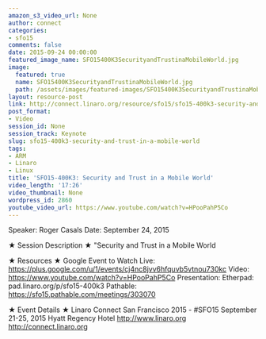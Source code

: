 ```yaml
---
amazon_s3_video_url: None
author: connect
categories:
- sfo15
comments: false
date: 2015-09-24 00:00:00
featured_image_name: SFO15400K3SecurityandTrustinaMobileWorld.jpg
image:
  featured: true
  name: SFO15400K3SecurityandTrustinaMobileWorld.jpg
  path: /assets/images/featured-images/SFO15400K3SecurityandTrustinaMobileWorld.jpg
layout: resource-post
link: http://connect.linaro.org/resource/sfo15/sfo15-400k3-security-and-trust-in-a-mobile-world/
post_format:
- Video
session_id: None
session_track: Keynote
slug: sfo15-400k3-security-and-trust-in-a-mobile-world
tags:
- ARM
- Linaro
- Linux
title: 'SFO15-400K3: Security and Trust in a Mobile World'
video_length: '17:26'
video_thumbnail: None
wordpress_id: 2860
youtube_video_url: https://www.youtube.com/watch?v=HPooPahP5Co
---
```


Speaker: Roger Casals
Date: September 24, 2015

★ Session Description ★
"Security and Trust in a Mobile World

★ Resources ★ 
Google Event to Watch Live:  https://plus.google.com/u/1/events/cj4nc8jvv6hfquvb5vtnou730kc 
Video: https://www.youtube.com/watch?v=HPooPahP5Co
Presentation:
Etherpad: pad.linaro.org/p/sfo15-400k3
Pathable: https://sfo15.pathable.com/meetings/303070    

★ Event Details ★ 
Linaro Connect San Francisco 2015 - #SFO15 
September 21-25, 2015 
Hyatt Regency Hotel 
http://www.linaro.org
http://connect.linaro.org
